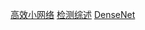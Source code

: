 [高效小网络](https://zhuanlan.zhihu.com/p/37074222?utm_source=qq&utm_medium=social&utm_oi=638711330211762176)
[检测综述](https://mp.weixin.qq.com/s?__biz=MzU4MjQ3MDkwNA==&mid=2247483731&idx=1&sn=237c52bc9ddfe65779b73ef8b5507f3c&chksm=fdb69cc4cac115d2ca505e0deb975960a792a0106a5314ffe3052f8e02a75c9fef458fd3aca2&mpshare=1&scene=21&srcid=0424pVRENY4eD5mIPvqLSurj&key=421838841b919901d83859d5a84e56fe0e2b37f333bea74d0df95f244c2b1c61d577356c6bb76f0f6581a080c9f0b5c5baf853ec060432d2a44fe9ff568aa71866f1300f462d2ad5ee25b1bf4a35bb71&ascene=1&uin=MjU0NjQ4NTI2Mg==&devicetype=Windows%2010&version=6206021b&lang=zh_CN&pass_ticket=ewjLNTdlfBxRIgQCdX6Ba5iyosS2wWPrlFGtcuJiuz4pg/3L9H2E9cO%20nesZ6Iqn&winzoom=1#wechat_redirect)
[DenseNet](https://zhuanlan.zhihu.com/p/37189203?utm_source=qq&utm_medium=social&utm_oi=638711330211762176)

